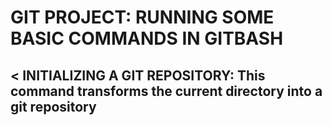# GIT PROJECT: RUNNING SOME BASIC COMMANDS IN GITBASH

## < INITIALIZING A GIT REPOSITORY: This command transforms the current directory into a git repository
